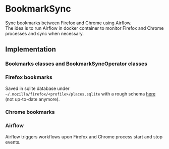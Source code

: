 # BookmarkSync
Sync bookmarks between Firefox and Chrome using Airflow. <br/>
The idea is to run Airflow in docker container to monitor Firefox and Chrome processes and sync when necessary.

## Implementation

### Bookmarks classes and BookmarkSyncOperator classes

### Firefox bookmarks
Saved in sqlite database under `~/.mozilla/firefox/<profile>/places.sqlite` with a rough schema [here](https://wiki.mozilla.org/images/0/08/Places.sqlite.schema.pdf) (not up-to-date anymore).

### Chrome bookmarks

### Airflow
Airflow triggers workflows upon Firefox and Chrome process start and stop events.
